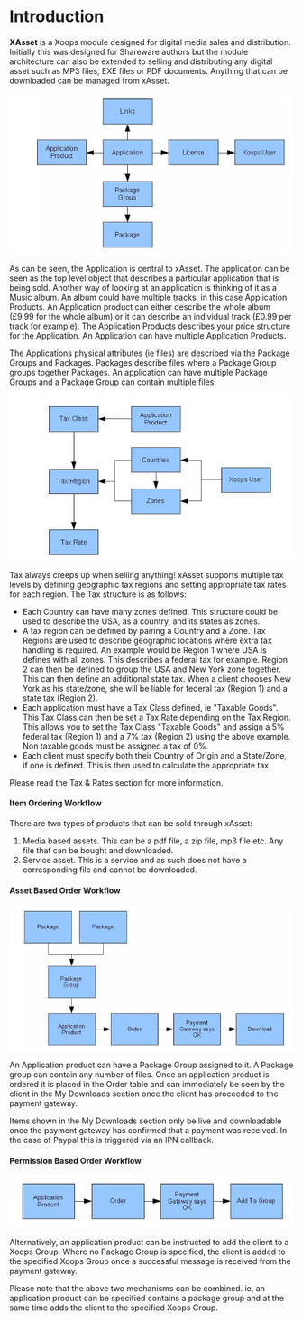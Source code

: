 # Introduction

#### 

**XAsset** is a Xoops module designed for digital media sales and distribution. Initially this was designed for Shareware authors but the module architecture can also be extended to selling and distributing any digital asset such as MP3 files, EXE files or PDF documents. Anything that can be downloaded can be managed from xAsset.

![img_1.jpg](../assets/img_1.jpg)

As can be seen, the Application is central to xAsset. The application can be seen as the top level object that describes a particular application that is being sold. Another way of looking at an application is thinking of it as a Music album. An album could have multiple tracks, in this case Application Products. An Application product can either describe the whole album \(£9.99 for the whole album\) or it can describe an individual track \(£0.99 per track for example\). The Application Products describes your price structure for the Application. An Application can have multiple Application Products.

The Applications physical attributes \(ie files\) are described via the Package Groups and Packages. Packages describe files where a Package Group groups together Packages. An application can have multiple Package Groups and a Package Group can contain multiple files.

![img_2.jpg](../assets/img_2.jpg)

Tax always creeps up when selling anything! xAsset supports multiple tax levels by defining geographic tax regions and setting appropriate tax rates for each region. The Tax structure is as follows:

* Each Country can have many zones defined. This structure could be used to describe the USA, as a country, and its states as zones.
* A tax region can be defined by pairing a Country and a Zone. Tax Regions are used to describe geographic locations where extra tax handling is required. An example would be Region 1 where USA is defines with all zones. This describes a federal tax for example. Region 2 can then be defined to group the USA and New York zone together. This can then define an additional state tax. When a client chooses New York as his state/zone, she will be liable for federal tax \(Region 1\) and a state tax \(Region 2\).
* Each application must have a Tax Class defined, ie "Taxable Goods". This Tax Class can then be set a Tax Rate depending on the Tax Region. This allows you to set the Tax Class "Taxable Goods" and assign a 5% federal tax \(Region 1\) and a 7% tax \(Region 2\) using the above example. Non taxable goods must be assigned a tax of 0%.
* Each client must specify both their Country of Origin and a State/Zone, if one is defined. This is then used to calculate the appropriate tax.

Please read the Tax & Rates section for more information.

#### Item Ordering Workflow

There are two types of products that can be sold through xAsset:  
1. Media based assets. This can be a pdf file, a zip file, mp3 file etc. Any file that can be bought and downloaded.  
2. Service asset. This is a service and as such does not have a corresponding file and cannot be downloaded.

#### Asset Based Order Workflow

![img_3.jpg](../assets/img_3.jpg)

An Application product can have a Package Group assigned to it. A Package group can contain any number of files. Once an application product is ordered it is placed in the Order table and can immediately be seen by the client in the My Downloads section once the client has proceeded to the payment gateway.

Items shown in the My Downloads section only be live and downloadable once the payment gateway has confirmed that a payment was received. In the case of Paypal this is triggered via an IPN callback.

#### Permission Based Order Workflow

![img_4.jpg](../assets/img_4.jpg)

Alternatively, an application product can be instructed to add the client to a Xoops Group. Where no Package Group is specified, the client is added to the specified Xoops Group once a successful message is received from the payment gateway.

Please note that the above two mechanisms can be combined. ie, an application product can be specified contains a package group and at the same time adds the client to the specified Xoops Group.

